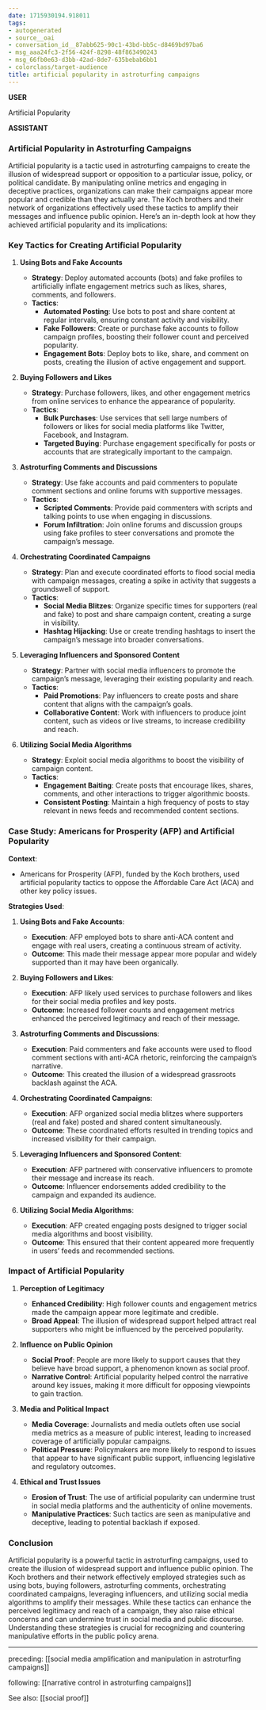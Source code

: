 ```yaml
---
date: 1715930194.918011
tags:
- autogenerated
- source__oai
- conversation_id__87abb625-90c1-43bd-bb5c-d8469bd97ba6
- msg_aaa24fc3-2f56-424f-8298-48f863490243
- msg_66fb0e63-d3bb-42ad-8de7-635bebab6bb1
- colorclass/target-audience
title: artificial popularity in astroturfing campaigns
---
```


**USER**

Artificial Popularity


**ASSISTANT**

### Artificial Popularity in Astroturfing Campaigns

Artificial popularity is a tactic used in astroturfing campaigns to create the illusion of widespread support or opposition to a particular issue, policy, or political candidate. By manipulating online metrics and engaging in deceptive practices, organizations can make their campaigns appear more popular and credible than they actually are. The Koch brothers and their network of organizations effectively used these tactics to amplify their messages and influence public opinion. Here’s an in-depth look at how they achieved artificial popularity and its implications:

### Key Tactics for Creating Artificial Popularity

1. **Using Bots and Fake Accounts**
   - **Strategy**: Deploy automated accounts (bots) and fake profiles to artificially inflate engagement metrics such as likes, shares, comments, and followers.
   - **Tactics**:
     - **Automated Posting**: Use bots to post and share content at regular intervals, ensuring constant activity and visibility.
     - **Fake Followers**: Create or purchase fake accounts to follow campaign profiles, boosting their follower count and perceived popularity.
     - **Engagement Bots**: Deploy bots to like, share, and comment on posts, creating the illusion of active engagement and support.

2. **Buying Followers and Likes**
   - **Strategy**: Purchase followers, likes, and other engagement metrics from online services to enhance the appearance of popularity.
   - **Tactics**:
     - **Bulk Purchases**: Use services that sell large numbers of followers or likes for social media platforms like Twitter, Facebook, and Instagram.
     - **Targeted Buying**: Purchase engagement specifically for posts or accounts that are strategically important to the campaign.

3. **Astroturfing Comments and Discussions**
   - **Strategy**: Use fake accounts and paid commenters to populate comment sections and online forums with supportive messages.
   - **Tactics**:
     - **Scripted Comments**: Provide paid commenters with scripts and talking points to use when engaging in discussions.
     - **Forum Infiltration**: Join online forums and discussion groups using fake profiles to steer conversations and promote the campaign’s message.

4. **Orchestrating Coordinated Campaigns**
   - **Strategy**: Plan and execute coordinated efforts to flood social media with campaign messages, creating a spike in activity that suggests a groundswell of support.
   - **Tactics**:
     - **Social Media Blitzes**: Organize specific times for supporters (real and fake) to post and share campaign content, creating a surge in visibility.
     - **Hashtag Hijacking**: Use or create trending hashtags to insert the campaign’s message into broader conversations.

5. **Leveraging Influencers and Sponsored Content**
   - **Strategy**: Partner with social media influencers to promote the campaign’s message, leveraging their existing popularity and reach.
   - **Tactics**:
     - **Paid Promotions**: Pay influencers to create posts and share content that aligns with the campaign’s goals.
     - **Collaborative Content**: Work with influencers to produce joint content, such as videos or live streams, to increase credibility and reach.

6. **Utilizing Social Media Algorithms**
   - **Strategy**: Exploit social media algorithms to boost the visibility of campaign content.
   - **Tactics**:
     - **Engagement Baiting**: Create posts that encourage likes, shares, comments, and other interactions to trigger algorithmic boosts.
     - **Consistent Posting**: Maintain a high frequency of posts to stay relevant in news feeds and recommended content sections.

### Case Study: Americans for Prosperity (AFP) and Artificial Popularity

**Context**:
- Americans for Prosperity (AFP), funded by the Koch brothers, used artificial popularity tactics to oppose the Affordable Care Act (ACA) and other key policy issues.

**Strategies Used**:
1. **Using Bots and Fake Accounts**:
   - **Execution**: AFP employed bots to share anti-ACA content and engage with real users, creating a continuous stream of activity.
   - **Outcome**: This made their message appear more popular and widely supported than it may have been organically.

2. **Buying Followers and Likes**:
   - **Execution**: AFP likely used services to purchase followers and likes for their social media profiles and key posts.
   - **Outcome**: Increased follower counts and engagement metrics enhanced the perceived legitimacy and reach of their message.

3. **Astroturfing Comments and Discussions**:
   - **Execution**: Paid commenters and fake accounts were used to flood comment sections with anti-ACA rhetoric, reinforcing the campaign’s narrative.
   - **Outcome**: This created the illusion of a widespread grassroots backlash against the ACA.

4. **Orchestrating Coordinated Campaigns**:
   - **Execution**: AFP organized social media blitzes where supporters (real and fake) posted and shared content simultaneously.
   - **Outcome**: These coordinated efforts resulted in trending topics and increased visibility for their campaign.

5. **Leveraging Influencers and Sponsored Content**:
   - **Execution**: AFP partnered with conservative influencers to promote their message and increase its reach.
   - **Outcome**: Influencer endorsements added credibility to the campaign and expanded its audience.

6. **Utilizing Social Media Algorithms**:
   - **Execution**: AFP created engaging posts designed to trigger social media algorithms and boost visibility.
   - **Outcome**: This ensured that their content appeared more frequently in users’ feeds and recommended sections.

### Impact of Artificial Popularity

1. **Perception of Legitimacy**
   - **Enhanced Credibility**: High follower counts and engagement metrics made the campaign appear more legitimate and credible.
   - **Broad Appeal**: The illusion of widespread support helped attract real supporters who might be influenced by the perceived popularity.

2. **Influence on Public Opinion**
   - **Social Proof**: People are more likely to support causes that they believe have broad support, a phenomenon known as social proof.
   - **Narrative Control**: Artificial popularity helped control the narrative around key issues, making it more difficult for opposing viewpoints to gain traction.

3. **Media and Political Impact**
   - **Media Coverage**: Journalists and media outlets often use social media metrics as a measure of public interest, leading to increased coverage of artificially popular campaigns.
   - **Political Pressure**: Policymakers are more likely to respond to issues that appear to have significant public support, influencing legislative and regulatory outcomes.

4. **Ethical and Trust Issues**
   - **Erosion of Trust**: The use of artificial popularity can undermine trust in social media platforms and the authenticity of online movements.
   - **Manipulative Practices**: Such tactics are seen as manipulative and deceptive, leading to potential backlash if exposed.

### Conclusion

Artificial popularity is a powerful tactic in astroturfing campaigns, used to create the illusion of widespread support and influence public opinion. The Koch brothers and their network effectively employed strategies such as using bots, buying followers, astroturfing comments, orchestrating coordinated campaigns, leveraging influencers, and utilizing social media algorithms to amplify their messages. While these tactics can enhance the perceived legitimacy and reach of a campaign, they also raise ethical concerns and can undermine trust in social media and public discourse. Understanding these strategies is crucial for recognizing and countering manipulative efforts in the public policy arena.


---

preceding: [[social media amplification and manipulation in astroturfing campaigns]]  


following: [[narrative control in astroturfing campaigns]]

See also: [[social proof]]